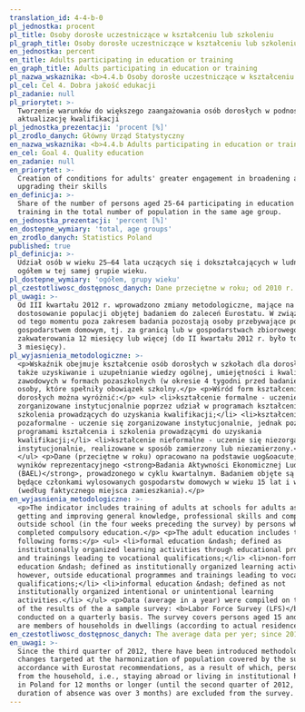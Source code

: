 ```yaml
---
translation_id: 4-4-b-0
pl_jednostka: procent
pl_title: Osoby dorosłe uczestniczące w kształceniu lub szkoleniu
pl_graph_title: Osoby dorosłe uczestniczące w kształceniu lub szkoleniu
en_jednostka: percent
en_title: Adults participating in education or training
en_graph_title: Adults participating in education or training
pl_nazwa_wskaznika: <b>4.4.b Osoby dorosłe uczestniczące w kształceniu lub szkoleniu</b>
pl_cel: Cel 4. Dobra jakość edukacji
pl_zadanie: null
pl_priorytet: >-
  Tworzenie warunków do większego zaangażowania osób dorosłych w podnoszenie /
  aktualizację kwalifikacji
pl_jednostka_prezentacji: 'procent [%]'
pl_zrodlo_danych: Główny Urząd Statystyczny
en_nazwa_wskaznika: <b>4.4.b Adults participating in education or training</b>
en_cel: Goal 4. Quality education
en_zadanie: null
en_priorytet: >-
  Creation of conditions for adults' greater engagement in broadening and
  upgrading their skills
en_definicja: >-
  Share of the number of persons aged 25-64 participating in education and
  training in the total number of population in the same age group.
en_jednostka_prezentacji: 'percent [%]'
en_dostepne_wymiary: 'total, age groups'
en_zrodlo_danych: Statistics Poland
published: true
pl_definicja: >-
  Udział osób w wieku 25–64 lata uczących się i dokształcających w ludności
  ogółem w tej samej grupie wieku.
pl_dostepne_wymiary: 'ogółem, grupy wieku'
pl_czestotliwosc_dostępnosc_danych: Dane przeciętne w roku; od 2010 r.
pl_uwagi: >-
  Od III kwartału 2012 r. wprowadzono zmiany metodologiczne, mające na celu
  dostosowanie populacji objętej badaniem do zaleceń Eurostatu. W związku z tym
  od tego momentu poza zakresem badania pozostają osoby przebywające poza
  gospodarstwem domowym, tj. za granicą lub w gospodarstwach zbiorowego
  zakwaterowania 12 miesięcy lub więcej (do II kwartału 2012 r. było to powyżej
  3 miesięcy).
pl_wyjasnienia_metodologiczne: >-
  <p>Wskaźnik obejmuje kształcenie osób dorosłych w szkołach dla dorosłych, a
  także uzyskiwanie i uzupełnianie wiedzy ogólnej, umiejętności i kwalifikacji
  zawodowych w formach pozaszkolnych (w okresie 4 tygodni przed badaniem) przez
  osoby, które spełniły obowiązek szkolny.</p> <p>Wśród form kształcenia osób
  dorosłych można wyróżnić:</p> <ul> <li>kształcenie formalne - uczenie się
  zorganizowane instytucjonalnie poprzez udział w programach kształcenia i
  szkolenia prowadzących do uzyskania kwalifikacji;</li> <li>kształcenie
  pozaformalne - uczenie się zorganizowane instytucjonalnie, jednak poza
  programami kształcenia i szkolenia prowadzącymi do uzyskania
  kwalifikacji;</li> <li>kształcenie nieformalne - uczenie się niezorganizowane
  instytucjonalnie, realizowane w sposób zamierzony lub niezamierzony.</li>
  </ul> <p>Dane (przeciętne w roku) opracowano na podstawie uog&oacute;lnionych
  wyników reprezentacyjnego <strong>Badania Aktywności Ekonomicznej Ludności
  (BAEL)</strong>, prowadzonego w cyklu kwartalnym. Badaniem objęte są osoby
  będące członkami wylosowanych gospodarstw domowych w wieku 15 lat i więcej
  (według faktycznego miejsca zamieszkania).</p>
en_wyjasnienia_metodologiczne: >-
  <p>The indicator includes training of adults at schools for adults as well as
  getting and improving general knowledge, professional skills and competences
  outside school (in the four weeks preceding the survey) by persons who
  completed compulsory education.</p> <p>The adult education includes the
  following forms:</p> <ul> <li>formal education &ndash; defined as
  institutionally organized learning activities through educational programmes
  and trainings leading to vocational qualifications;</li> <li>non-formal
  education &ndash; defined as institutionally organized learning activities,
  however, outside educational programmes and trainings leading to vocational
  qualifications;</li> <li>informal education &ndash; defined as not
  institutionally organized intentional or unintentional learning
  activities.</li> </ul> <p>Data (average in a year) were compiled on the basis
  of the results of the a sample survey: <b>Labor Force Survey (LFS)</b>,
  conducted on a quarterly basis. The survey covers persons aged 15 and more who
  are members of households in dwellings (according to actual residence).</p>
en_czestotliwosc_dostępnosc_danych: The average data per yer; since 2010
en_uwagi: >-
  Since the third quarter of 2012, there have been introduced methodological
  changes targeted at the harmonization of population covered by the survey in
  accordance with Eurostat recommendations, as a result of which, persons absent
  from the household, i.e., staying abroad or living in institutional households
  in Poland for 12 months or longer (until the second quarter of 2012, the
  duration of absence was over 3 months) are excluded from the survey.
---
```

